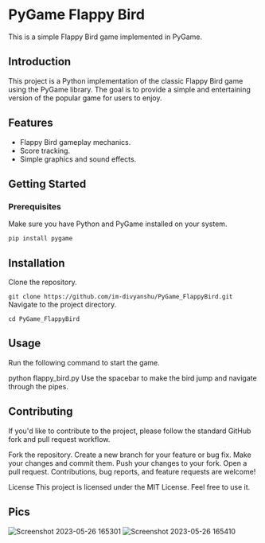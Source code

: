 # PyGame Flappy Bird

This is a simple Flappy Bird game implemented in PyGame.

## Introduction

This project is a Python implementation of the classic Flappy Bird game using the PyGame library. The goal is to provide a simple and entertaining version of the popular game for users to enjoy.

## Features

- Flappy Bird gameplay mechanics.
- Score tracking.
- Simple graphics and sound effects.

## Getting Started

### Prerequisites

Make sure you have Python and PyGame installed on your system.

`pip install pygame`
## Installation
Clone the repository.

`git clone https://github.com/im-divyanshu/PyGame_FlappyBird.git`
</br>
Navigate to the project directory.

`cd PyGame_FlappyBird`

## Usage
Run the following command to start the game.


python flappy_bird.py
Use the spacebar to make the bird jump and navigate through the pipes.

## Contributing
If you'd like to contribute to the project, please follow the standard GitHub fork and pull request workflow.

Fork the repository.
Create a new branch for your feature or bug fix.
Make your changes and commit them.
Push your changes to your fork.
Open a pull request.
Contributions, bug reports, and feature requests are welcome!

License
This project is licensed under the MIT License.
Feel free to use it.
## Pics
![Screenshot 2023-05-26 165301](https://github.com/im-divyanshu/PyGame_FlappyBird/assets/85323719/64c2418a-e10f-46d6-b901-244b970523f3)
![Screenshot 2023-05-26 165410](https://github.com/im-divyanshu/PyGame_FlappyBird/assets/85323719/bd2be6bb-4217-4447-8282-6583ec128e71)
